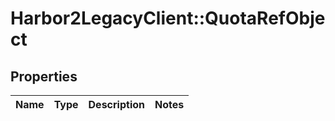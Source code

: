 # Harbor2LegacyClient::QuotaRefObject

## Properties
Name | Type | Description | Notes
------------ | ------------- | ------------- | -------------


